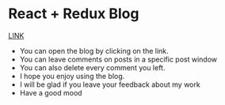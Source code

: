 # React + Redux Blog

[LINK]()

+ You can open the blog by clicking on the link.
+ You can leave comments on posts in a specific post window
+ You can also delete every comment you left.
+ I hope you enjoy using the blog.
+ I will be glad if you leave your feedback about my work
+ Have a good mood
